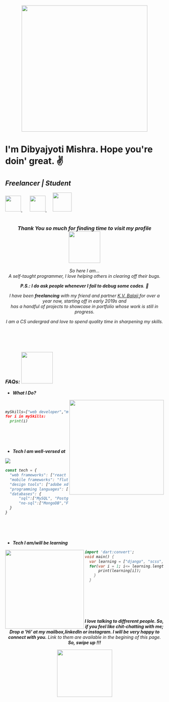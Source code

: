 ### <div align= "center"><img src="https://media.giphy.com/media/3o7TKGAJ7CLp95cNI4/giphy.gif" width="400"></div> <h1>I'm Dibyajyoti Mishra. Hope you're doin' great. ✌</h1> 
<h2> <i><b>Freelancer</b> | <i><b>Student</b></i> </h2>

<a href="https://www.instagram.com/_p.r.i.n.c.e.m.i.s.h.r.a_/"><img src="https://upload.wikimedia.org/wikipedia/commons/thumb/e/e7/Instagram_logo_2016.svg/1200px-Instagram_logo_2016.svg.png" width="50"> <a> &nbsp;&nbsp;&nbsp;&nbsp;&nbsp;
<a href="https://www.linkedin.com/in/dibyajyoti-mishra-a795b71a3/"><img src="https://upload.wikimedia.org/wikipedia/commons/thumb/c/c9/Linkedin.svg/1200px-Linkedin.svg.png" width="50"> <a> &nbsp;&nbsp;&nbsp;&nbsp;
<a href="mailto:dibyajyotimishra14@gmail.com"><img src="https://economictimes.indiatimes.com/photo/68666283.cms" width="60" height="60"> <a>
 <br/>
 <br/>

<h3 align ="center">Thank You so much for finding time to visit my profile <img src="https://media.giphy.com/media/3o6YgeW2KCMkubUVos/giphy.gif" width="100"></h3>
<div align= "center"> 
<i>So here I am... <br/> A self-taught programmer, I love helping others in clearing off their bugs.
<br/>
  
**P.S.: I do ask people whenever I fail to debug some codes**. 😬

I have been <strong>freelancing</strong> with my friend and partner <a href="https://github.com/Balaji-Kotni"> K.V. Balaji </a> for over a year now, starting off in early 2019s and <br/>
has a handful of projects to showcase in portfolio whose work is still in progress.

I am a CS undergrad and love to spend quality time in sharpening my skills.

</i></div>
<br/>
<br/>
<br/>
<h3><b>FAQs:</b> <img src="https://media.giphy.com/media/Yqiw4XZ1LhMRRCL2ZO/giphy.gif" width="100"> </h3>

- **What I Do?**
<img align="right" src="https://media.giphy.com/media/M9kgjEsLG6LMbYC9dl/giphy.gif" width="300">
<br/>

```python
mySkills=["web developer","mobile application developer,"UI/UX designer"]
for i in mySkills:
  print(i) 
 ```
 
<br/>
<br/>
<br/>

- **Tech I am well-versed at**
<img align="left" src="https://media.giphy.com/media/Y4ak9Ki2GZCbJxAnJD/giphy.gif">
<br/> 

```javascript
const tech = {
  "web frameworks": ["react js", "node js", "express js", "bootstrap", "gatsby js"],
  "mobile frameworks": "flutter","react-native"
  "design tools": ["adobe xd", "adobe illustrator"],
  "programming languages": ["python", "javascript", "typescript", "dart"],
  "databases": {
      "sql":["MySQL", "PostgreSQL", "SQLite"],
      "no-sql":["MongoDB","Firebase Database"]
  }
}
```
<br/>
<br/>
<br/>

- **Tech I am/will be learning**
<img align="left" src="https://media.giphy.com/media/x2YhXJb6E2akg/giphy.gif" width="250">

```dart
import 'dart:convert';
void main() {
  var learning = ["django", "scss", "kotlin", "swift", "CI","Next JS" ];
  for(var i = 1; i<= learning.length; i++){
      print(learning[i]);
    }
  }
```

<br/>
<br/>
<br/>
<br/>
<br/>
<div align= "center">
 
**I love talking to diffrerent people. So, if you feel like chit-chatting with me; Drop a 'Hi' at my mailbox,linkedIn or instagram. I will be very happy to connect with you.**
Link to them are available in the begining of this page. 
<br/> 
**So, swipe up !!!**

<img align= "center" src="https://media.giphy.com/media/1gCRLZBWo2w4Jc66DT/giphy.gif" height="150" width="175">
</div>
